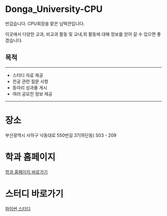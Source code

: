 # Donga_University-CPU
반갑습니다. CPU회장을 맡은 남택관입니다.

이곳애서 다양한 교과, 비교과 활동 및 교내,외 활동에 대해 정보를 얻어 갈 수 있으면 좋겠습니다.<P>

## 목적
-----
- 스터디 자료 제공
- 전공 관련 질문 사항 
- 동아리 성과물 게시
- 여러 공모전 정보 제공
----


# 장소
부산광역시 사하구 낙동대로 550번길 37(하단동) S03 - 209


# 학과 홈페이지 

[학과 홈페이지 바로가기](http://computer.donga.ac.kr/sites/computer/index.do)


# 스터디 바로가기

[파이썬 스터디](https://github.com/JOyagdol/Python_Study-CPU)
